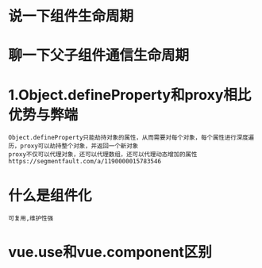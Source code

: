 # 说一下组件生命周期

# 聊一下父子组件通信生命周期

# 1.Object.defineProperty和proxy相比优势与弊端
    Object.defineProperty只能劫持对象的属性，从而需要对每个对象，每个属性进行深度遍历，proxy可以劫持整个对象，并返回一个新对象
    proxy不仅可以代理对象，还可以代理数组，还可以代理动态增加的属性
    https://segmentfault.com/a/1190000015783546

# 什么是组件化
    可复用,维护性强

# vue.use和vue.component区别